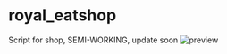 # royal_eatshop

Script for shop, SEMI-WORKING, update soon
![preview](https://user-images.githubusercontent.com/94291066/190899768-0a55a6d0-7d82-4e40-9ce5-33f28cb40c04.png)
